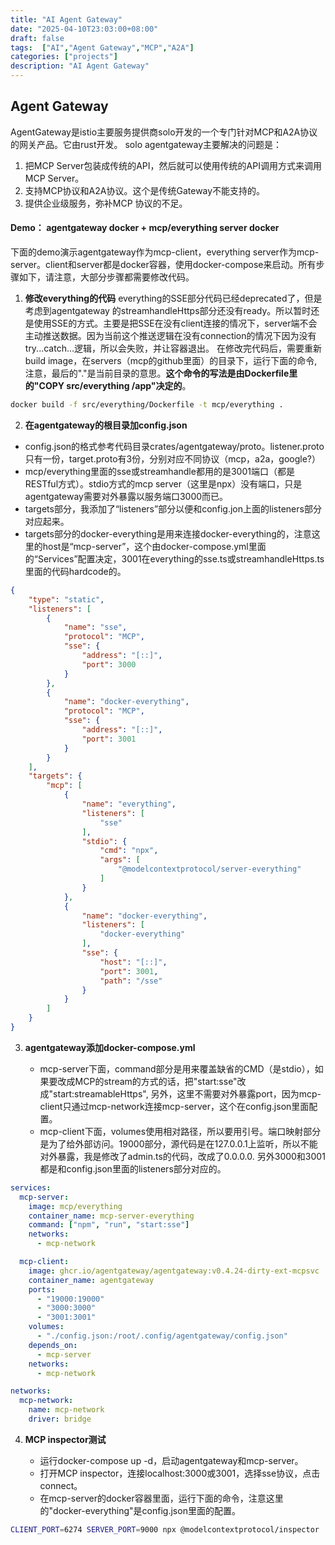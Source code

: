 ```yaml
---
title: "AI Agent Gateway"
date: "2025-04-10T23:03:00+08:00"
draft: false
tags:  ["AI","Agent Gateway","MCP","A2A"]
categories: ["projects"]
description: "AI Agent Gateway"
---
```


## Agent Gateway

AgentGateway是istio主要服务提供商solo开发的一个专门针对MCP和A2A协议的网关产品。它由rust开发。
solo agentgateway主要解决的问题是：

1. 把MCP Server包装成传统的API，然后就可以使用传统的API调用方式来调用MCP Server。
2. 支持MCP协议和A2A协议。这个是传统Gateway不能支持的。
3. 提供企业级服务，弥补MCP 协议的不足。

#### Demo： agentgateway docker + mcp/everything server docker

下面的demo演示agentgateway作为mcp-client，everything server作为mcp-server。client和server都是docker容器，使用docker-compose来启动。所有步骤如下，请注意，大部分步骤都需要修改代码。

1. **修改everything的代码**
everything的SSE部分代码已经deprecated了，但是考虑到agentgateway 的streamhandleHttps部分还没有ready。所以暂时还是使用SSE的方式。主要是把SSE在没有client连接的情况下，server端不会主动推送数据。因为当前这个推送逻辑在没有connection的情况下因为没有try...catch...逻辑，所以会失败，并让容器退出。
在修改完代码后，需要重新build image，在servers（mcp的github里面）的目录下，运行下面的命令,注意，最后的"."是当前目录的意思。**这个命令的写法是由Dockerfile里的"COPY src/everything /app"决定的**。

```bash
docker build -f src/everything/Dockerfile -t mcp/everything .
```

2. **在agentgateway的根目录加config.json**

- config.json的格式参考代码目录crates/agentgateway/proto。listener.proto只有一份，target.proto有3份，分别对应不同协议（mcp，a2a，google?）
- mcp/everything里面的sse或streamhandle都用的是3001端口（都是RESTful方式）。stdio方式的mcp server（这里是npx）没有端口，只是agentgateway需要对外暴露以服务端口3000而已。
- targets部分，我添加了“listeners”部分以便和config.jon上面的listeners部分对应起来。
- targets部分的docker-everything是用来连接docker-everything的，注意这里的host是“mcp-server”，这个由docker-compose.yml里面的“Services”配置决定，3001在everything的sse.ts或streamhandleHttps.ts里面的代码hardcode的。

```json
{
    "type": "static",
    "listeners": [
        {
            "name": "sse",
            "protocol": "MCP",
            "sse": {
                "address": "[::]",
                "port": 3000
            }
        },
        {
            "name": "docker-everything",
            "protocol": "MCP",
            "sse": {
                "address": "[::]",
                "port": 3001
            }
        }
    ],
    "targets": {
        "mcp": [
            {
                "name": "everything",
                "listeners": [
                    "sse"
                ],
                "stdio": {
                    "cmd": "npx",
                    "args": [
                        "@modelcontextprotocol/server-everything"
                    ]
                }
            },
            {
                "name": "docker-everything",
                "listeners": [
                    "docker-everything"
                ],
                "sse": {
                    "host": "[::]",
                    "port": 3001,
                    "path": "/sse"
                }
            }
        ]
    }
}

```

3. **agentgateway添加docker-compose.yml**

   - mcp-server下面，command部分是用来覆盖缺省的CMD（是stdio），如果要改成MCP的stream的方式的话，把"start:sse"改成"start:streamableHttps", 另外，这里不需要对外暴露port，因为mcp-client只通过mcp-network连接mcp-server，这个在config.json里面配置。
   - mcp-client下面，volumes使用相对路径，所以要用引号。端口映射部分是为了给外部访问。19000部分，源代码是在127.0.0.1上监听，所以不能对外暴露，我是修改了admin.ts的代码，改成了0.0.0.0. 另外3000和3001都是和config.json里面的listeners部分对应的。

```yaml
services:
  mcp-server:
    image: mcp/everything
    container_name: mcp-server-everything
    command: ["npm", "run", "start:sse"]
    networks:
      - mcp-network

  mcp-client:
    image: ghcr.io/agentgateway/agentgateway:v0.4.24-dirty-ext-mcpsvc
    container_name: agentgateway
    ports:
      - "19000:19000"
      - "3000:3000"
      - "3001:3001"
    volumes:
      - "./config.json:/root/.config/agentgateway/config.json"
    depends_on:
      - mcp-server
    networks:
      - mcp-network

networks:
  mcp-network:
    name: mcp-network
    driver: bridge
```

4. **MCP inspector测试**

   - 运行docker-compose up -d，启动agentgateway和mcp-server。
   - 打开MCP inspector，连接localhost:3000或3001，选择sse协议，点击connect。
   - 在mcp-server的docker容器里面，运行下面的命令，注意这里的"docker-everything"是config.json里面的配置。

```bash
CLIENT_PORT=6274 SERVER_PORT=9000 npx @modelcontextprotocol/inspector
```
